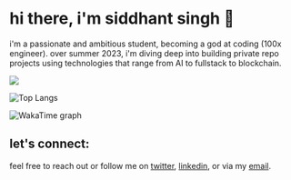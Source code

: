 # hi there, i'm siddhant singh 👋

i'm a passionate and ambitious student, becoming a god at coding (100x engineer). over summer 2023, i'm diving deep into building private repo projects using technologies that range from AI to fullstack to blockchain. 

![](https://komarev.com/ghpvc/?username=s1ddhantsingh&color=blueviolet)

![Top Langs](https://github-readme-stats.vercel.app/api/top-langs/?username=s1ddhantsingh&layout=compact&theme=highcontrast)

![WakaTime graph](https://wakatime.com/share/@siddhantsingh/4f31c2c1-ba7e-4841-9d03-bb9e6202c1d5.svg)

## let's connect:

feel free to reach out or follow me on [twitter](https://twitter.com/siddhants1ngh), [linkedin](https://www.linkedin.com/in/siddhant-singh-0217/), or via my [email](mailto:siddhant@joinnova.xyz).
